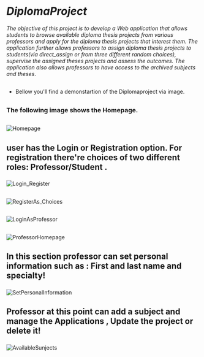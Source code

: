 # _DiplomaProject_

_The objective of this project is to develop a Web application that allows students to browse available
diploma thesis projects from various professors and apply for the diploma thesis projects that interest 
them. The application further allows professors to assign diploma thesis projects to students(via direct_assign or from   three different random choices), supervise 
the assigned theses projects and assess the outcomes. The application also allows professors to have access to the archived subjects and theses_. 

## 
## 
- Bellow you'll find a demonstartion of the Diplomaproject via image.
##
### The following image shows the Homepage.
##
![Homepage](https://github.com/GeorgeTouralias/DiplomaProject/assets/115742875/e87e08a6-dddc-41bd-82f9-1cc244306501)
##
## user has the Login or Registration option. For registration there're choices of two different roles: Professor/Student .
###
![Login_Register](https://github.com/GeorgeTouralias/DiplomaProject/assets/115742875/de2628ed-1d84-4918-85a6-0dd4cabfa123)
##
##
###
![RegisterAs_Choices](https://github.com/GeorgeTouralias/DiplomaProject/assets/115742875/4afb0b96-4534-4607-b7fb-b0804e15eb9b)
##
##
###
![LoginAsProfessor](https://github.com/GeorgeTouralias/DiplomaProject/assets/115742875/03dc4c3e-0e66-432d-a232-26813b12aa9b)
##
##
###
![ProfessorHomepage](https://github.com/GeorgeTouralias/DiplomaProject/assets/115742875/6511fd2c-bda8-4c48-8779-926784553ddc)
##
## In this section professor can set personal information such as : First and last name and specialty!
###
![SetPersonalInformation](https://github.com/GeorgeTouralias/DiplomaProject/assets/115742875/c9dea64f-6bf5-4656-a944-d973e1aabe4a)
##
## Professor at this point can add a subject and manage the Applications , Update the project or delete it!
###
![AvailableSunjects](https://github.com/GeorgeTouralias/DiplomaProject/assets/115742875/2862fd7d-047e-4455-919e-b50074964df0)
##
##
###

##
##
###
